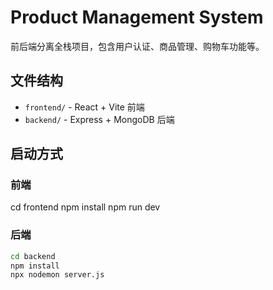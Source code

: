 # Product Management System

前后端分离全栈项目，包含用户认证、商品管理、购物车功能等。

## 文件结构

- `frontend/` - React + Vite 前端
- `backend/` - Express + MongoDB 后端

## 启动方式

### 前端


cd frontend
npm install
npm run dev

### 后端

```bash
cd backend
npm install
npx nodemon server.js


